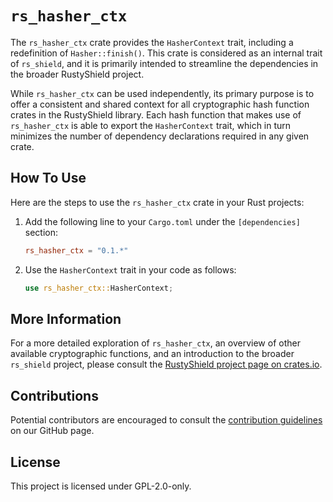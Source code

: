 # `rs_hasher_ctx`

The `rs_hasher_ctx` crate provides the `HasherContext` trait, including a redefinition of `Hasher::finish()`. This crate is considered as an internal trait of `rs_shield`, and it is primarily intended to streamline the dependencies in the broader RustyShield project.

While `rs_hasher_ctx` can be used independently, its primary purpose is to offer a consistent and shared context for all cryptographic hash function crates in the RustyShield library. Each hash function that makes use of `rs_hasher_ctx` is able to export the `HasherContext` trait, which in turn minimizes the number of dependency declarations required in any given crate.

## How To Use

Here are the steps to use the `rs_hasher_ctx` crate in your Rust projects:

1. Add the following line to your `Cargo.toml` under the `[dependencies]` section:

    ```toml
    rs_hasher_ctx = "0.1.*"
    ```
   
3. Use the `HasherContext` trait in your code as follows:

    ```rust
    use rs_hasher_ctx::HasherContext;
    ```

## More Information

For a more detailed exploration of `rs_hasher_ctx`, an overview of other available cryptographic functions, and an introduction to the broader `rs_shield` project, please consult the [RustyShield project page on crates.io](https://crates.io/crates/rs_shield).

## Contributions

Potential contributors are encouraged to consult the [contribution guidelines](https://github.com/Azgrom/RustyShield/CONTRIBUTING.md) on our GitHub page.

## License

This project is licensed under GPL-2.0-only.
